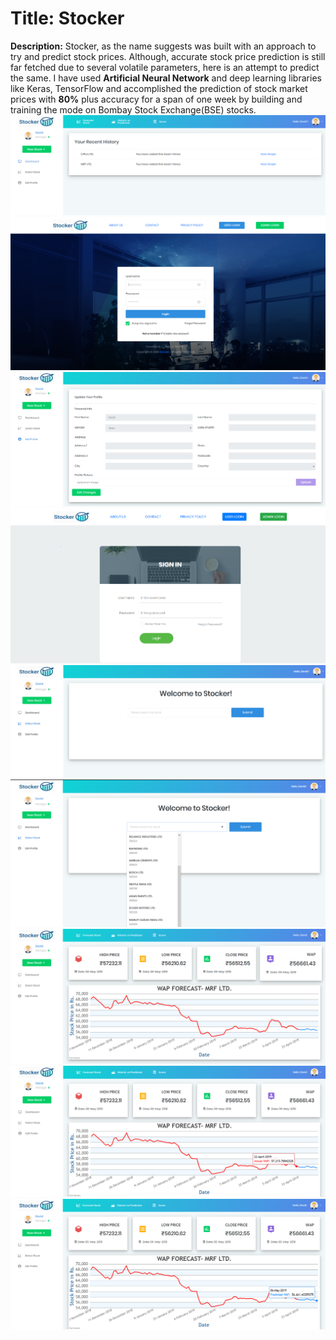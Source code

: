 # Title: Stocker
**Description:** Stocker, as the name suggests was built with an approach to try and predict stock prices. Although, accurate stock price prediction is still far fetched due to several volatile parameters, here is an attempt to predict the same. I have used **Artificial Neural Network** and deep learning libraries like Keras, TensorFlow and accomplished the prediction of stock market prices with **80%** plus accuracy for a span of one week by building and training the mode on Bombay Stock Exchange(BSE) stocks.
![](img/stocker_landingpage.jpg)
![](img/stocker_loginpage.jpg)
![](img/stocker_editprofile.jpg)
![](img/stocker_adminlogin.jpg)
![](img/stocker_userpage.jpg)
![](img/stocker_stocks.jpg)
![](img/stocker_predictedgraph.jpg)
![](img/stocker_actualdate.jpg)
![](img/stocker_predicteddategraph.jpg)

